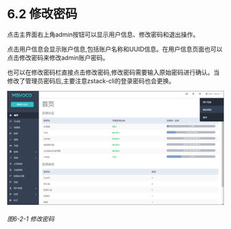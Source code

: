 # 6.2 修改密码

点击主界面右上角admin按钮可以显示用户信息、修改密码和退出操作。

点击用户信息会显示账户信息,包括账户名称和UUID信息。在用户信息页面也可以点击修改密码来修改admin账户密码。

也可以在修改密码栏直接点击修改密码,修改密码需要输入原始密码进行确认。当修改了管理员密码后,主要注意zstack-cli的登录密码也会更换。

![png](../images/6-2-1.png "图6-2-1  修改密码")
###### 图6-2-1 修改密码
